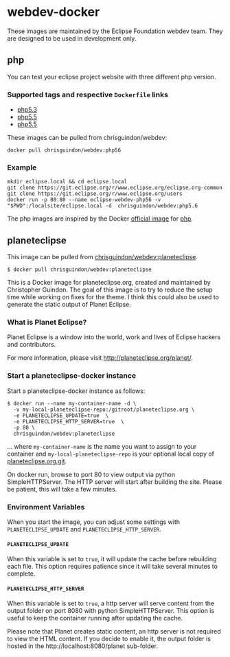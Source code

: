 # webdev-docker

These images are maintained by the Eclipse Foundation webdev team. They are designed to be used in development only.

## php
You can test your eclipse project website with three different php version.

### Supported tags and respective `Dockerfile` links

* [php5.3](https://github.com/chrisguindon/webdev-docker/blob/master/php/php5.3/Dockerfile)
* [php5.5](https://github.com/chrisguindon/webdev-docker/blob/master/php/php5.5/Dockerfile)
* [php5.5](https://github.com/chrisguindon/webdev-docker/blob/master/php/php5.5/Dockerfile)

These images can be pulled from chrisguindon/webdev:<VERSION>

```console
docker pull chrisguindon/webdev:php56
```

### Example

```console
mkdir eclipse.local && cd eclipse.local
git clone https://git.eclipse.org/r/www.eclipse.org/eclipse.org-common
git clone https://git.eclipse.org/r/www.eclipse.org/users
docker run -p 80:80 --name eclipse-webdev-php56 -v "$PWD":/localsite/eclipse.local -d  chrisguindon/webdev:php5.6
```

The php images are inspired by the Docker [official image](https://docs.docker.com/docker-hub/official_repos/) for [php](https://registry.hub.docker.com/_/php/).

## planeteclipse

This image can be pulled from [chrisguindon/webdev:planeteclipse](https://hub.docker.com/r/chrisguindon/webdev).

```console
$ docker pull chrisguindon/webdev:planeteclipse
```

This is a Docker image for planeteclipse.org, created and maintained by Christopher Guindon. The goal of this image is to try to reduce the setup time while working on fixes for the theme. I think this could also be used to generate the static output of Planet Eclipse.

### What is Planet Eclipse?
Planet Eclipse is a window into the world, work and lives of Eclipse hackers and contributors.

For more information, please visit http://planeteclipse.org/planet/.

### Start a planeteclipse-docker instance

Start a planeteclipse-docker instance as follows:

```console
$ docker run --name my-container-name -d \
  -v my-local-planeteclipse-repo:/gitroot/planeteclipse.org \
  -e PLANETECLIPSE_UPDATE=true  \
  -e PLANETECLIPSE_HTTP_SERVER=true  \
  -p 80 \
  chrisguindon/webdev:planeteclipse
```

... where `my-container-name` is the name you want to assign to your container and `my-local-planeteclipse-repo` is your optional local copy of [planeteclipse.org.git](https://git.eclipse.org/c/planeteclipse.org/planeteclipse.org.git).

On docker run, browse to port 80 to view output via python SimpleHTTPServer. The HTTP server will start after building the site. Please be patient, this will take a few minutes.

### Environment Variables

When you start the image, you can adjust some settings with `PLANETECLIPSE_UPDATE` and `PLANETECLIPSE_HTTP_SERVER`.

#### `PLANETECLIPSE_UPDATE`

When this variable is set to `true`, it will update the cache before rebuilding each file. This option requires patience since it will take several minutes to complete.

#### `PLANETECLIPSE_HTTP_SERVER`

When this variable is set to `true`, a http server will serve content from the output folder on port 8080 with python SimpleHTTPServer. This option is useful to keep the container running after updating the cache. 

Please note that Planet creates static content, an http server is not required to view the HTML content. If you decide to enable it, the output folder is hosted in the http://localhost:8080/planet sub-folder.